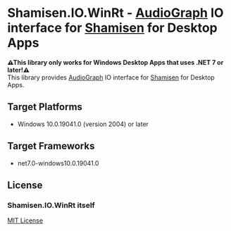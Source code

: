 ﻿# Shamisen.IO.WinRt - [AudioGraph](https://docs.microsoft.com/en-us/windows/uwp/audio-video-camera/audio-graphs) IO interface for [Shamisen](https://github.com/MineCake147E/Shamisen) for Desktop Apps

**⚠This library only works for Windows Desktop Apps that uses .NET 7 or later!⚠**  
This library provides [AudioGraph](https://docs.microsoft.com/en-us/windows/uwp/audio-video-camera/audio-graphs) IO interface for [Shamisen](https://github.com/MineCake147E/Shamisen) for Desktop Apps.

## Target Platforms

- Windows 10.0.19041.0 (version 2004) or later

## Target Frameworks

- net7.0-windows10.0.19041.0

## License

### Shamisen.IO.WinRt itself

[MIT License](https://github.com/MineCake147E/Shamisen/blob/develop/LICENSE.md)
